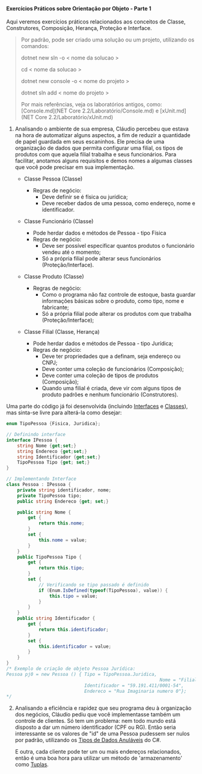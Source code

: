 #### Exercícios Práticos sobre Orientação por Objeto - Parte 1

Aqui veremos exercícios práticos relacionados aos conceitos de Classe, Construtores, Composição, Herança, Proteção e Interface.

> Por padrão, pode ser criado uma solução ou um projeto, utilizando os comandos:
>
> dotnet new sln -o < nome da solucao >
>
> cd < nome da solucao >
>
> dotnet new console -o < nome do projeto >
>
> dotnet sln add < nome do projeto >
>
> Por mais referências, veja os laboratórios antigos, como:
> [Console.md](NET Core 2.2/Laboratório/Console.md) e  [xUnit.md](NET Core 2.2/Laboratório/xUnit.md) 



1. Analisando o ambiente de sua empresa, Cláudio percebeu que estava na hora de automatizar alguns aspectos, a fim de reduzir a quantidade de papel guardada em seus escaninhos. Ele precisa de uma organização de dados que permita configurar uma filial, os tipos de produtos com que aquela filial trabalha e seus funcionários. Para facilitar, anotamos alguns requisitos e demos nomes a algumas classes que você pode precisar em sua implementação.

   - Classe Pessoa (Classe)
     - Regras de negócio:
       - Deve definir se é física ou jurídica;
       - Deve receber dados de uma pessoa, como endereço, nome e identificador.

   - Classe Funcionário (Classe)
     - Pode herdar dados e métodos de Pessoa - tipo Física
     - Regras de negócio:
       - Deve ser possível especificar quantos produtos o funcionário vendeu até o momento;
       - Só a própria filial pode alterar seus funcionários  (Proteção/Interface).
   - Classe Produto (Classe)
     - Regras de negócio:
       - Como o programa não faz controle de estoque, basta guardar informações básicas sobre o produto, como tipo, nome e fabricante;
       - Só a própria filial pode alterar os produtos com que trabalha  (Proteção/Interface);
   - Classe Filial (Classe, Herança)
     - Pode herdar dados e métodos de Pessoa - tipo Jurídica;
     - Regras de negócio:
       - Deve ter propriedades que a definam, seja endereço ou CNPJ;
       - Deve conter uma coleção de funcionários (Composição);
       - Deve conter uma coleção de tipos de produtos  (Composição);
       - Quando uma filial é criada, deve vir com alguns tipos de produto padrões e nenhum funcionário (Construtores).



Uma parte do código já foi desenvolvida (incluindo [Interfaces](https://docs.microsoft.com/pt-br/dotnet/csharp/programming-guide/interfaces/) e [Classes](https://docs.microsoft.com/pt-br/dotnet/csharp/programming-guide/classes-and-structs/classes)), mas sinta-se livre para alterá-la como desejar:

```C#
enum TipoPessoa {Fisica, Juridica};

// Definindo interface
interface IPessoa {
    string Nome {get;set;}
    string Endereco {get;set;}
    string Identificador {get;set;}
    TipoPessoa Tipo {get; set;}
}

// Implementando Interface
class Pessoa : IPessoa {
    private string identificador, nome;
    private TipoPessoa tipo;
  	public string Endereco {get; set;}

    public string Nome {
        get {
            return this.nome;
        } 
        set {
            this.nome = value;
        }
    }
    public TipoPessoa Tipo { 
        get {
            return this.tipo;
        }
        set {
            // Verificando se tipo passado é definido
            if (Enum.IsDefined(typeof(TipoPessoa), value)) {
                this.tipo = value;
            }
        } 
    }
    public string Identificador { 
        get {
            return this.identificador;
        } 
        set {
            this.identificador = value;
        }
    }
}
/* Exemplo de criação de objeto Pessoa Jurídica:
Pessoa pj0 = new Pessoa () { Tipo = TipoPessoa.Juridica, 
														 Nome = "Filial 1",
                             Identificador = "59.191.411/0001-54",
                             Endereco = "Rua Imaginaria numero 0"};
*/
```





2. Analisando a eficiência e rapidez que seu programa deu à organização dos negócios, Cláudio pediu que você implementasse também um controle de clientes. Só tem um problema: nem todo mundo está disposto a dar um número identificador (CPF ou RG). Então seria interessante se os valores de "id" de uma Pessoa pudessem ser nulos por padrão, utilizando os [Tipos de Dados Anuláveis](https://docs.microsoft.com/pt-br/dotnet/csharp/nullable-references) do C#. 

   E outra, cada cliente pode ter um ou mais endereços relacionados, então é uma boa hora para utilizar um método de 'armazenamento' como [Tuplas](https://docs.microsoft.com/pt-br/dotnet/csharp/tuples).

